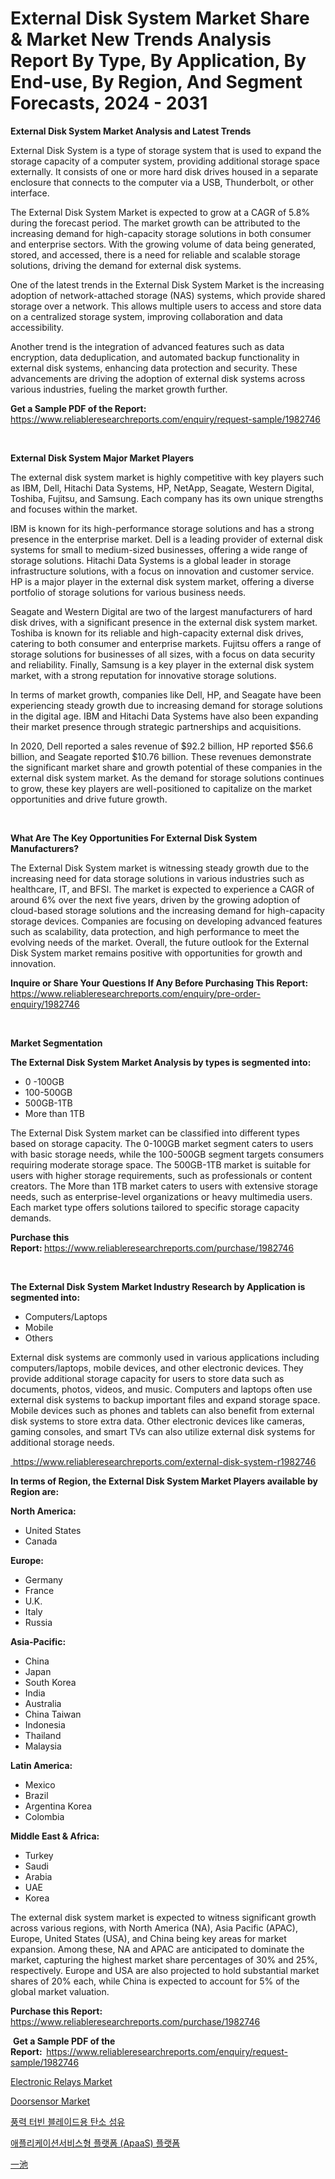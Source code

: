 <p><h1>External Disk System Market Share & Market New Trends Analysis Report By Type, By Application, By End-use, By Region, And Segment Forecasts, 2024 - 2031</h1></p><p><strong>External Disk System Market Analysis and Latest Trends</strong></p>
<p><p>External Disk System is a type of storage system that is used to expand the storage capacity of a computer system, providing additional storage space externally. It consists of one or more hard disk drives housed in a separate enclosure that connects to the computer via a USB, Thunderbolt, or other interface.</p><p>The External Disk System Market is expected to grow at a CAGR of 5.8% during the forecast period. The market growth can be attributed to the increasing demand for high-capacity storage solutions in both consumer and enterprise sectors. With the growing volume of data being generated, stored, and accessed, there is a need for reliable and scalable storage solutions, driving the demand for external disk systems.</p><p>One of the latest trends in the External Disk System Market is the increasing adoption of network-attached storage (NAS) systems, which provide shared storage over a network. This allows multiple users to access and store data on a centralized storage system, improving collaboration and data accessibility.</p><p>Another trend is the integration of advanced features such as data encryption, data deduplication, and automated backup functionality in external disk systems, enhancing data protection and security. These advancements are driving the adoption of external disk systems across various industries, fueling the market growth further.</p></p>
<p><strong>Get a Sample PDF of the Report:&nbsp;</strong> <a href="https://www.reliableresearchreports.com/enquiry/request-sample/1982746">https://www.reliableresearchreports.com/enquiry/request-sample/1982746</a></p>
<p>&nbsp;</p>
<p><strong>External Disk System Major Market Players</strong></p>
<p><p>The external disk system market is highly competitive with key players such as IBM, Dell, Hitachi Data Systems, HP, NetApp, Seagate, Western Digital, Toshiba, Fujitsu, and Samsung. Each company has its own unique strengths and focuses within the market.</p><p>IBM is known for its high-performance storage solutions and has a strong presence in the enterprise market. Dell is a leading provider of external disk systems for small to medium-sized businesses, offering a wide range of storage solutions. Hitachi Data Systems is a global leader in storage infrastructure solutions, with a focus on innovation and customer service. HP is a major player in the external disk system market, offering a diverse portfolio of storage solutions for various business needs.</p><p>Seagate and Western Digital are two of the largest manufacturers of hard disk drives, with a significant presence in the external disk system market. Toshiba is known for its reliable and high-capacity external disk drives, catering to both consumer and enterprise markets. Fujitsu offers a range of storage solutions for businesses of all sizes, with a focus on data security and reliability. Finally, Samsung is a key player in the external disk system market, with a strong reputation for innovative storage solutions.</p><p>In terms of market growth, companies like Dell, HP, and Seagate have been experiencing steady growth due to increasing demand for storage solutions in the digital age. IBM and Hitachi Data Systems have also been expanding their market presence through strategic partnerships and acquisitions.</p><p>In 2020, Dell reported a sales revenue of $92.2 billion, HP reported $56.6 billion, and Seagate reported $10.76 billion. These revenues demonstrate the significant market share and growth potential of these companies in the external disk system market. As the demand for storage solutions continues to grow, these key players are well-positioned to capitalize on the market opportunities and drive future growth.</p></p>
<p>&nbsp;</p>
<p><strong>What Are The Key Opportunities For External Disk System Manufacturers?</strong></p>
<p><p>The External Disk System market is witnessing steady growth due to the increasing need for data storage solutions in various industries such as healthcare, IT, and BFSI. The market is expected to experience a CAGR of around 6% over the next five years, driven by the growing adoption of cloud-based storage solutions and the increasing demand for high-capacity storage devices. Companies are focusing on developing advanced features such as scalability, data protection, and high performance to meet the evolving needs of the market. Overall, the future outlook for the External Disk System market remains positive with opportunities for growth and innovation.</p></p>
<p><strong>Inquire or Share Your Questions If Any Before Purchasing This Report:</strong> <a href="https://www.reliableresearchreports.com/enquiry/pre-order-enquiry/1982746">https://www.reliableresearchreports.com/enquiry/pre-order-enquiry/1982746</a></p>
<p>&nbsp;</p>
<p><strong>Market Segmentation</strong></p>
<p><strong>The External Disk System Market Analysis by types is segmented into:</strong></p>
<p><ul><li>0 -100GB</li><li>100-500GB</li><li>500GB-1TB</li><li>More than 1TB</li></ul></p>
<p><p>The External Disk System market can be classified into different types based on storage capacity. The 0-100GB market segment caters to users with basic storage needs, while the 100-500GB segment targets consumers requiring moderate storage space. The 500GB-1TB market is suitable for users with higher storage requirements, such as professionals or content creators. The More than 1TB market caters to users with extensive storage needs, such as enterprise-level organizations or heavy multimedia users. Each market type offers solutions tailored to specific storage capacity demands.</p></p>
<p><strong>Purchase this Report:&nbsp;</strong><a href="https://www.reliableresearchreports.com/purchase/1982746">https://www.reliableresearchreports.com/purchase/1982746</a></p>
<p>&nbsp;</p>
<p><strong>The External Disk System Market Industry Research by Application is segmented into:</strong></p>
<p><ul><li>Computers/Laptops</li><li>Mobile</li><li>Others</li></ul></p>
<p><p>External disk systems are commonly used in various applications including computers/laptops, mobile devices, and other electronic devices. They provide additional storage capacity for users to store data such as documents, photos, videos, and music. Computers and laptops often use external disk systems to backup important files and expand storage space. Mobile devices such as phones and tablets can also benefit from external disk systems to store extra data. Other electronic devices like cameras, gaming consoles, and smart TVs can also utilize external disk systems for additional storage needs.</p></p>
<p><a href="https://www.reliableresearchreports.com/external-disk-system-r1982746">&nbsp;https://www.reliableresearchreports.com/external-disk-system-r1982746</a></p>
<p><strong>In terms of Region, the External Disk System Market Players available by Region are:</strong></p>
<p>
    <p> <strong> North America: </strong>
        <ul>
            <li>United States</li>
            <li>Canada</li>
        </ul>
        </p> 
    <p> <strong> Europe: </strong>
        <ul>
            <li>Germany</li>
            <li>France</li>
            <li>U.K.</li>
            <li>Italy</li>
            <li>Russia</li>
        </ul>
        </p> 
    <p> <strong> Asia-Pacific: </strong>
        <ul>
            <li>China</li>
            <li>Japan</li>
            <li>South Korea</li>
            <li>India</li>
            <li>Australia</li>
            <li>China Taiwan</li>
            <li>Indonesia</li>
            <li>Thailand</li>
            <li>Malaysia</li>
        </ul>
        </p> 
    <p> <strong> Latin America: </strong>
        <ul>
            <li>Mexico</li>
            <li>Brazil</li>
            <li>Argentina Korea</li>
            <li>Colombia</li>
        </ul>
        </p> 
    <p> <strong> Middle East & Africa: </strong>
        <ul>
            <li>Turkey</li>
            <li>Saudi</li>
            <li>Arabia</li>
            <li>UAE</li>
            <li>Korea</li>
        </ul>
    </p>
    </p>
<p><p>The external disk system market is expected to witness significant growth across various regions, with North America (NA), Asia Pacific (APAC), Europe, United States (USA), and China being key areas for market expansion. Among these, NA and APAC are anticipated to dominate the market, capturing the highest market share percentages of 30% and 25%, respectively. Europe and USA are also projected to hold substantial market shares of 20% each, while China is expected to account for 5% of the global market valuation.</p></p>
<p><strong>Purchase this Report: </strong><a href="https://www.reliableresearchreports.com/purchase/1982746">https://www.reliableresearchreports.com/purchase/1982746</a></p>
<p>&nbsp;<strong>Get a Sample PDF of the Report:&nbsp;&nbsp;</strong><a href="https://www.reliableresearchreports.com/enquiry/request-sample/1982746">https://www.reliableresearchreports.com/enquiry/request-sample/1982746</a></p>
<p><strong></strong></p>
<p><p><a href="https://github.com/Whitneyboyettebo9kiw7yr13/Market-Research-Report-List-3/blob/main/electronic-relays-market.md">Electronic Relays Market</a></p><p><a href="https://github.com/JeanneSawayn2023/Market-Research-Report-List-1/blob/main/doorsensor-market.md">Doorsensor Market</a></p><p><a href="https://medium.com/@munchkin678568/%ED%92%8D%EB%A0%A5-%ED%84%B0%EB%B9%88-%EB%82%A0%EA%B0%9C%EC%9A%A9-%ED%83%84%EC%86%8C-%EC%84%AC%EC%9C%A0-%EC%82%B0%EC%97%85-%EB%B6%84%EC%84%9D-%EB%B3%B4%EA%B3%A0%EC%84%9C-%EC%9D%91%EC%9A%A9-%EB%B6%84%EC%95%BC-%EC%A7%80%EC%97%AD-%EA%B2%BD%EC%9F%81%EC%A0%84%EB%9E%B5%EB%B3%84-%EC%8B%9C%EC%9E%A5-%EA%B7%9C%EB%AA%A8-%EC%A0%90%EC%9C%A0%EC%9C%A8-%ED%8A%B8%EB%A0%8C%EB%93%9C-2024-2031-78c6eec1fd9c">풍력 터빈 블레이드용 탄소 섬유</a></p><p><a href="https://github.com/romeshmittrochakma11/Market-Research-Report-List-1/blob/main/6214065158635.md">애플리케이션서비스형 플랫폼 (ApaaS) 플랫폼</a></p><p><a href="https://github.com/langcat852024/Market-Research-Report-List-1/blob/main/5196178158636.md">一池</a></p></p>